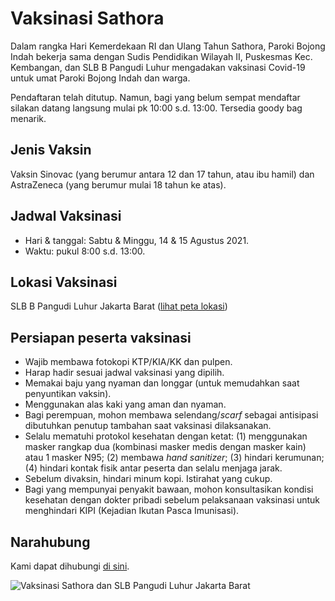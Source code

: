 # Vaksinasi Sathora

Dalam rangka Hari Kemerdekaan RI dan Ulang Tahun Sathora, Paroki Bojong Indah bekerja sama dengan Sudis Pendidikan Wilayah II, Puskesmas Kec. Kembangan, dan SLB B Pangudi Luhur mengadakan vaksinasi Covid-19 untuk umat Paroki Bojong Indah dan warga.

Pendaftaran telah ditutup. Namun, bagi yang belum sempat mendaftar silakan datang langsung mulai pk 10:00 s.d. 13:00. Tersedia goody bag menarik.

## Jenis Vaksin

Vaksin Sinovac (yang berumur antara 12 dan 17 tahun, atau ibu hamil) dan AstraZeneca (yang berumur mulai 18 tahun ke atas).

## Jadwal Vaksinasi 
* Hari & tanggal: Sabtu & Minggu, 14 & 15 Agustus 2021.
* Waktu: pukul 8:00 s.d. 13:00.

## Lokasi Vaksinasi
SLB B Pangudi Luhur Jakarta Barat (<a href="https://goo.gl/maps/qM3xKvebFwkgoSgu8" target="_blank" alt="peta lokasi vaksinasi">lihat peta lokasi</a>)
<!--
## Tata cara pendaftaran

* Ada 2 kategori pendaftaran.
* Satu orang hanya dapat mendaftar 1 kali dalam semua kategori.
* Pendaftaran hanya untuk vaksinasi dosis 1.
* Minimal umur pendaftar 12 tahun.
* Jumlah pendaftar dibatasi kuota.

### Kategori 1: Umat Sathora yang tercatat dalam BIDUK
* Jadwal pendaftaran: 2-12 Agustus 2021.
* Dilakukan melalui Web Bela Rasa (<a href="https://belarasa.id" target="_blank" alt="Web Bela Rasa">kunjungi situs</a>) seperti mendaftar misa tatap muka.
* Jika pendaftaran berhasil, tiket akan dikirimkan melalui email.
* Pendaftar bawa tiket tsb. ke lokasi vaksinasi untuk ditunjukkan kepada petugas.

### Kategori 2: Pendaftar umum 
* Jadwal pendaftaran mulai 5 Agustus 2021.
* Pendaftar wajib memiliki Nomor Induk Kependudukan (NIK) yang tertulis pada Kartu Tanda Penduduk (KTP), Kartu Identitas Anak (KIA), atau Kartu Keluarga (KK).
* Pendaftaran dilakukan melalui Google Form (<a href="https://forms.gle/qfpB1SWB2YjM2JPt8" target="_blank" alt="Google Form Pendaftar Umum Vaksinasi">daftar di sini</a>). 
* Konfirmasi pendaftaran dikirimkan melalui email setelah pendaftaran hari terakhir ditutup. Wajib dibawa untuk ditunjukkan kepada petugas.
-->
## Persiapan peserta vaksinasi

* Wajib membawa fotokopi KTP/KIA/KK dan pulpen.
* Harap hadir sesuai jadwal vaksinasi yang dipilih.
* Memakai baju yang nyaman dan longgar (untuk memudahkan saat penyuntikan vaksin).
* Menggunakan alas kaki yang aman dan nyaman.
* Bagi perempuan, mohon membawa selendang/_scarf_ sebagai antisipasi dibutuhkan penutup tambahan saat vaksinasi dilaksanakan.
* Selalu mematuhi protokol kesehatan dengan ketat: (1) menggunakan masker rangkap dua (kombinasi masker medis dengan masker kain) atau 1 masker N95; (2) membawa _hand sanitizer_; (3) hindari kerumunan; (4) hindari kontak fisik antar peserta dan selalu menjaga jarak.
* Sebelum divaksin, hindari minum kopi. Istirahat yang cukup.
* Bagi yang mempunyai penyakit bawaan, mohon konsultasikan kondisi kesehatan dengan dokter pribadi sebelum pelaksanaan vaksinasi untuk menghindari KIPI (Kejadian Ikutan Pasca Imunisasi).

## Narahubung

Kami dapat dihubungi [di sini](mailto:admin.belarasa+vaksinasi@sathora.or.id).

![Vaksinasi Sathora dan SLB Pangudi Luhur Jakarta Barat](/vaksinasi/docs/assets/poster-3.jpeg "Vaksinasi Sathora dan SLB Pangudi Luhur Jakarta Barat")
